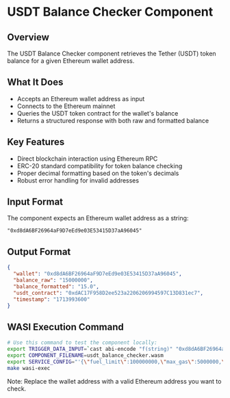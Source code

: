 # USDT Balance Checker Component

## Overview

The USDT Balance Checker component retrieves the Tether (USDT) token balance for a given Ethereum wallet address.

## What It Does

- Accepts an Ethereum wallet address as input
- Connects to the Ethereum mainnet
- Queries the USDT token contract for the wallet's balance
- Returns a structured response with both raw and formatted balance

## Key Features

- Direct blockchain interaction using Ethereum RPC
- ERC-20 standard compatibility for token balance checking
- Proper decimal formatting based on the token's decimals
- Robust error handling for invalid addresses

## Input Format

The component expects an Ethereum wallet address as a string:

```
"0xd8dA6BF26964aF9D7eEd9e03E53415D37aA96045"
```

## Output Format

```json
{
  "wallet": "0xd8dA6BF26964aF9D7eEd9e03E53415D37aA96045",
  "balance_raw": "15000000",
  "balance_formatted": "15.0",
  "usdt_contract": "0xdAC17F958D2ee523a2206206994597C13D831ec7",
  "timestamp": "1713993600"
}
```

## WASI Execution Command

```bash
# Use this command to test the component locally:
export TRIGGER_DATA_INPUT=`cast abi-encode "f(string)" "0xd8dA6BF26964aF9D7eEd9e03E53415D37aA96045"`
export COMPONENT_FILENAME=usdt_balance_checker.wasm
export SERVICE_CONFIG="'{\"fuel_limit\":100000000,\"max_gas\":5000000,\"host_envs\":[],\"kv\":[],\"workflow_id\":\"default\",\"component_id\":\"default\"}'"
make wasi-exec
```

Note: Replace the wallet address with a valid Ethereum address you want to check.